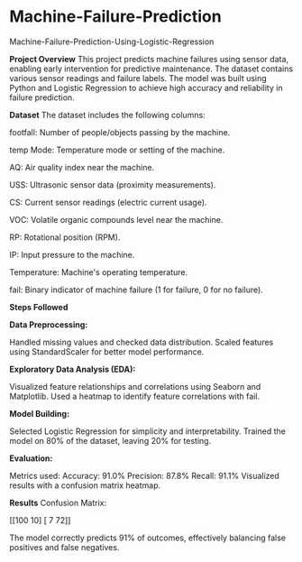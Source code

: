 # Machine-Failure-Prediction
Machine-Failure-Prediction-Using-Logistic-Regression

**Project Overview**
This project predicts machine failures using sensor data, enabling early intervention for predictive maintenance. The dataset contains various sensor readings and failure labels. The model was built using Python and Logistic Regression to achieve high accuracy and reliability in failure prediction.

**Dataset**
The dataset includes the following columns:

footfall: Number of people/objects passing by the machine.

temp Mode: Temperature mode or setting of the machine.

AQ: Air quality index near the machine.

USS: Ultrasonic sensor data (proximity measurements).

CS: Current sensor readings (electric current usage).

VOC: Volatile organic compounds level near the machine.

RP: Rotational position (RPM).

IP: Input pressure to the machine.

Temperature: Machine's operating temperature.

fail: Binary indicator of machine failure (1 for failure, 0 for no failure).


**Steps Followed**

**Data Preprocessing:**

Handled missing values and checked data distribution.
Scaled features using StandardScaler for better model performance.

**Exploratory Data Analysis (EDA):**

Visualized feature relationships and correlations using Seaborn and Matplotlib.
Used a heatmap to identify feature correlations with fail.


**Model Building:**

Selected Logistic Regression for simplicity and interpretability.
Trained the model on 80% of the dataset, leaving 20% for testing.


**Evaluation:**

Metrics used:
Accuracy: 91.0%
Precision: 87.8%
Recall: 91.1%
Visualized results with a confusion matrix heatmap.

**Results**
Confusion Matrix:

[[100  10]
 [  7  72]]
 
The model correctly predicts 91% of outcomes, effectively balancing false positives and false negatives.
